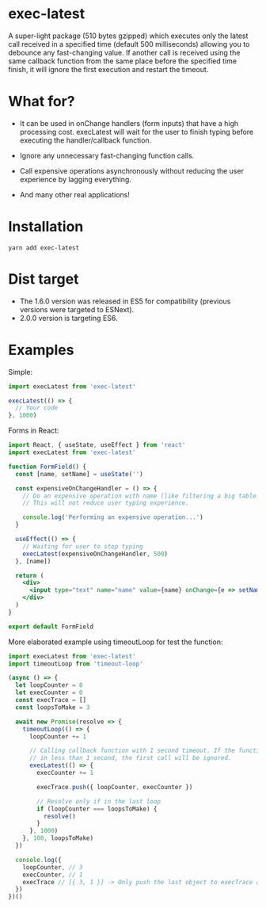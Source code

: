 # exec-latest
A super-light package (510 bytes gzipped) which executes only the latest call received in a specified time (default 500 milliseconds) allowing you to debounce any fast-changing value. If another call is received using the same callback function from the same place before the specified time finish, it will ignore the first execution and restart the timeout.


# What for?
- It can be used in onChange handlers (form inputs) that have a high processing cost. execLatest will wait for the user to finish typing before executing the handler/callback function.

- Ignore any unnecessary fast-changing function calls.

- Call expensive operations asynchronously without reducing the user experience by lagging everything.

- And many other real applications!


# Installation
```
yarn add exec-latest
```


# Dist target
- The 1.6.0 version was released in ES5 for compatibility (previous versions were targeted to ESNext). 
- 2.0.0 version is targeting ES6.


# Examples
Simple:

```js
import execLatest from 'exec-latest'

execLatest(() => {
  // Your code
}, 1000)
```


Forms in React:

```jsx
import React, { useState, useEffect } from 'react'
import execLatest from 'exec-latest'

function FormField() {
  const [name, setName] = useState('')

  const expensiveOnChangeHandler = () => {
    // Do an expensive operation with name (like filtering a big table list and re-render it).
    // This will not reduce user typing experience.

    console.log('Performing an expensive operation...')
  }

  useEffect(() => {
    // Waiting for user to stop typing
    execLatest(expensiveOnChangeHandler, 500)
  }, [name])

  return (
    <div>
      <input type="text" name="name" value={name} onChange={e => setName(e.target.value)} />
    </div>
  )
}

export default FormField
```


More elaborated example using timeoutLoop for test the function:

```js
import execLatest from 'exec-latest'
import timeoutLoop from 'timeout-loop'

(async () => {
  let loopCounter = 0
  let execCounter = 0
  const execTrace = []
  const loopsToMake = 3

  await new Promise(resolve => {
    timeoutLoop(() => {
      loopCounter += 1

      // Calling callback function with 1 second timeout. If the function is re-called (from the same place)
      // in less than 1 second, the first call will be ignored.
      execLatest(() => {
        execCounter += 1

        execTrace.push({ loopCounter, execCounter })

        // Resolve only if in the last loop
        if (loopCounter === loopsToMake) {
          resolve()
        }
      }, 1000)
    }, 100, loopsToMake)
  })

  console.log({
    loopCounter, // 3
    execCounter, // 1
    execTrace // [{ 3, 1 }] -> Only push the last object to execTrace array (means loop number 3 and is the 1st execution)
  })
})()
```
